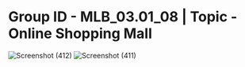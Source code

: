 # Group ID - MLB_03.01_08 | Topic - Online Shopping Mall

![Screenshot (412)](https://user-images.githubusercontent.com/100590888/168744511-7f0a47d0-0480-4066-985a-b7af42733ac1.png)
![Screenshot (411)](https://user-images.githubusercontent.com/100590888/168742620-3a860719-54c2-46a3-9aef-2dca746eb3e3.png)
